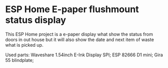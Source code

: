 # ESP Home E-paper flushmount status display
This ESP Home project is a e-paper display what show the status from doors in out house but it will also show the date and next item of waste what is picked up.

Used parts:
Waveshare 1.54inch E-Ink Display SPI; 
ESP 82666 D1 mini;
Gira 55 blindplate;

 

